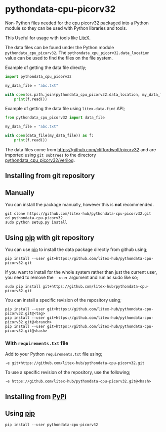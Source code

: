 # pythondata-cpu-picorv32

Non-Python  files needed for the cpu picorv32 packaged
into a Python module so they can be used with Python libraries and tools.

This Useful for usage with tools like
[LiteX](https://github.com/enjoy-digital/litex.git).

The data files can be found under the Python module `pythondata_cpu_picorv32`. The
`pythondata_cpu_picorv32.data_location` value can be used to find the files on the file
system.

Example of getting the data file directly;
```python
import pythondata_cpu_picorv32

my_data_file = "abc.txt"

with open(os.path.join(pythondata_cpu_picorv32.data_location, my_data_file)) as f:
    print(f.read())
```

Example of getting the data file using `litex.data.find` API;
```python
from pythondata_cpu_picorv32 import data_file

my_data_file = "abc.txt"

with open(data_file(my_data_file)) as f:
    print(f.read())
```


The data files come from https://github.com/cliffordwolf/picorv32
and are imported using `git subtrees` to the directory
[pythondata_cpu_picorv32/verilog](pythondata_cpu_picorv32/verilog).



## Installing from git repository

## Manually

You can install the package manually, however this is **not** recommended.

```
git clone https://github.com/litex-hub/pythondata-cpu-picorv32.git
cd pythondata-cpu-picorv32
sudo python setup.py install
```

## Using [pip](https://pip.pypa.io/) with git repository

You can use [pip](https://pip.pypa.io/) to install the data package directly
from github using;

```
pip install --user git+https://github.com/litex-hub/pythondata-cpu-picorv32.git
```

If you want to install for the whole system rather than just the current user,
you need to remove the `--user` argument and run as sudo like so;

```
sudo pip install git+https://github.com/litex-hub/pythondata-cpu-picorv32.git
```

You can install a specific revision of the repository using;
```
pip install --user git+https://github.com/litex-hub/pythondata-cpu-picorv32.git@<tag>
pip install --user git+https://github.com/litex-hub/pythondata-cpu-picorv32.git@<branch>
pip install --user git+https://github.com/litex-hub/pythondata-cpu-picorv32.git@<hash>
```

### With `requirements.txt` file

Add to your Python `requirements.txt` file using;
```
-e git+https://github.com/litex-hub/pythondata-cpu-picorv32.git
```

To use a specific revision of the repository, use the following;
```
-e https://github.com/litex-hub/pythondata-cpu-picorv32.git@<hash>
```

## Installing from [PyPi](https://pypi.org/project/pythondata-cpu-picorv32/)

## Using [pip](https://pip.pypa.io/)

```
pip install --user pythondata-cpu-picorv32
```
